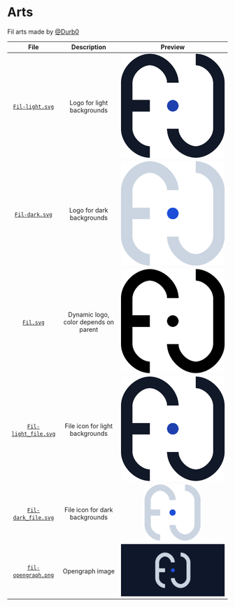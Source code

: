 # Arts

Fil arts made by [@Durb0](https://github.com/Durb0)

|                     File                     |              Description              |                     Preview                     |
| :------------------------------------------: | :-----------------------------------: | :---------------------------------------------: |
|      [`Fil-light.svg`](./Fil-light.svg)      |      Logo for light backgrounds       |   <img src="./Fil-light.svg" witdth="128" />    |
|       [`Fil-dark.svg`](./Fil-dark.svg)       |       Logo for dark backgrounds       |    <img src="./Fil-dark.svg" witdth="128" />    |
|            [`Fil.svg`](./Fil.svg)            | Dynamic logo, color depends on parent |      <img src="./Fil.svg" witdth="128" />       |
| [`Fil-light_file.svg`](./Fil-light_file.svg) |    File icon for light backgrounds    | <img src="./Fil-light_file.svg" witdth="128" /> |
|  [`Fil-dark_file.svg`](./Fil-dark_file.svg)  |    File icon for dark backgrounds     |  <img src="./Fil-dark_file.svg" width="128" />  |
|  [`fil-opengraph.png`](./fil-opengraph.png)  |            Opengraph image            |        <img src="./fil-opengraph.png" />        |
